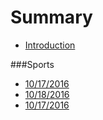 # Summary

* [Introduction](README.md)

###Sports
* [10/17/2016](_posts/2016-10-16-shepherd-athletics-10162016.md)
* [10/18/2016](athletics-10182016md.md)
* [10/17/2016](communitynews.md)

